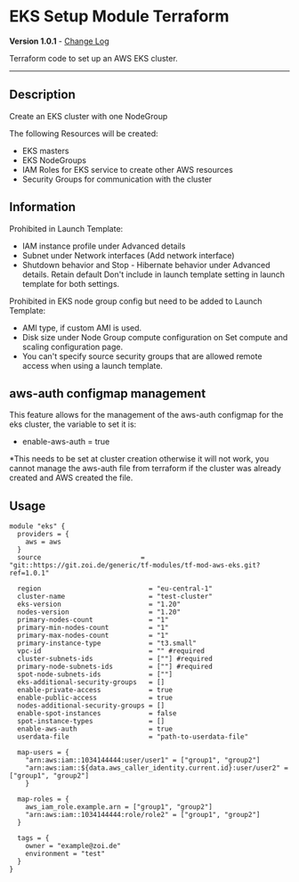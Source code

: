 # EKS Setup Module Terraform

**Version 1.0.1** - [Change Log](CHANGELOG.md)

Terraform code to set up an AWS EKS cluster.

---

## Description

Create an EKS cluster with one NodeGroup

The following Resources will be created:

- EKS masters
- EKS NodeGroups
- IAM Roles for EKS service to create other AWS resources
- Security Groups for communication with the cluster

## Information
Prohibited in Launch Template:
- IAM instance profile under Advanced details
- Subnet under Network interfaces (Add network interface)
- Shutdown behavior and Stop - Hibernate behavior under Advanced details. Retain default Don't include in launch template setting in launch template for both settings.

Prohibited in EKS node group config but need to be added to Launch Template:
- AMI type, if custom AMI is used.
- Disk size under Node Group compute configuration on Set compute and scaling configuration page.
- You can't specify source security groups that are allowed remote access when using a launch template.

## aws-auth configmap management
This feature allows for the management of the aws-auth configmap for the eks cluster, the variable to set it is:
- enable-aws-auth = true

*This needs to be set at cluster creation otherwise it will not work, you cannot manage the aws-auth file from terraform if the cluster was already created and AWS created the file.

## Usage

```
module "eks" {
  providers = {
    aws = aws
  }
  source                         = "git::https://git.zoi.de/generic/tf-modules/tf-mod-aws-eks.git?ref=1.0.1"

  region                           = "eu-central-1"
  cluster-name                     = "test-cluster"
  eks-version                      = "1.20"
  nodes-version                    = "1.20"
  primary-nodes-count              = "1"
  primary-min-nodes-count          = "1"
  primary-max-nodes-count          = "1"
  primary-instance-type            = "t3.small"
  vpc-id                           = "" #required
  cluster-subnets-ids              = [""] #required
  primary-node-subnets-ids         = [""] #required
  spot-node-subnets-ids            = [""]
  eks-additional-security-groups   = []
  enable-private-access            = true
  enable-public-access             = true
  nodes-additional-security-groups = []
  enable-spot-instances            = false
  spot-instance-types              = []
  enable-aws-auth                  = true
  userdata-file                    = "path-to-userdata-file"

  map-users = { 
    "arn:aws:iam::1034144444:user/user1" = ["group1", "group2"]
    "arn:aws:iam::${data.aws_caller_identity.current.id}:user/user2" = ["group1", "group2"]
    }

  map-roles = {
    aws_iam_role.example.arn = ["group1", "group2"]
    "arn:aws:iam::1034144444:role/role2" = ["group1", "group2"]
  }

  tags = {              
    owner = "example@zoi.de"
    environment = "test"
  }
}
```
